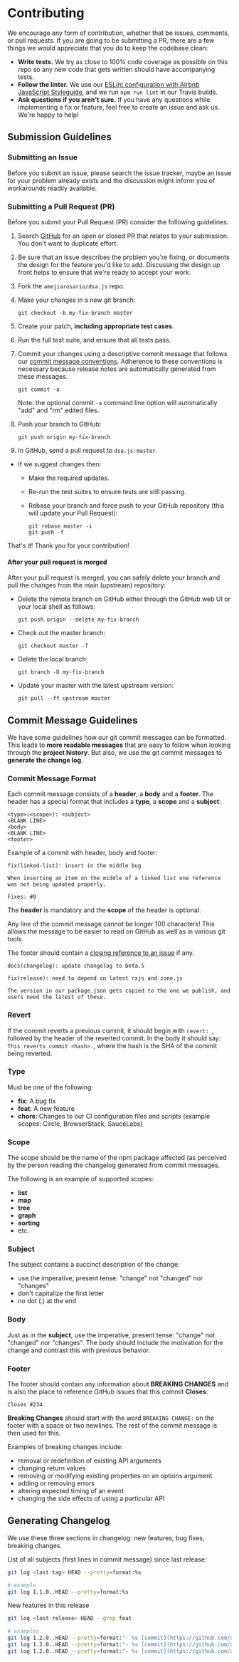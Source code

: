 # Contributing

We encourage any form of contribution, whether that be issues, comments, or pull requests. If you are going to be submitting a PR, there are a few things we would appreciate that you do to keep the codebase clean:

* **Write tests.** We try as close to 100% code coverage as possible on this repo so any new code that gets written should have accompanying tests.
* **Follow the linter.** We use our [ESLint configuration with Airbnb JavaScript Styleguide](https://github.com/airbnb/javascript), and we run `npm run lint` in our Travis builds.
* **Ask questions if you aren't sure.** If you have any questions while implementing a fix or feature, feel free to create an issue and ask us. We're happy to help!

## <a name="submit"></a> Submission Guidelines

### <a name="submit-issue"></a> Submitting an Issue

Before you submit an issue, please search the issue tracker, maybe an issue for your problem already exists and the discussion might inform you of workarounds readily available.

### <a name="submit-pr"></a> Submitting a Pull Request (PR)
Before you submit your Pull Request (PR) consider the following guidelines:

1. Search [GitHub](https://github.com/amejiarosario/dsa.js/pulls) for an open or closed PR
  that relates to your submission. You don't want to duplicate effort.
1. Be sure that an issue describes the problem you're fixing, or documents the design for the feature you'd like to add.
  Discussing the design up front helps to ensure that we're ready to accept your work.
1. Fork the `amejiarosario/dsa.js` repo.
1. Make your changes in a new git branch:

     ```shell
     git checkout -b my-fix-branch master
     ```

1. Create your patch, **including appropriate test cases**.
1. Run the full test suite, and ensure that all tests pass.
1. Commit your changes using a descriptive commit message that follows our
  [commit message conventions](#commit). Adherence to these conventions
  is necessary because release notes are automatically generated from these messages.

     ```shell
     git commit -a
     ```

    Note: the optional commit `-a` command line option will automatically "add" and "rm" edited files.

1. Push your branch to GitHub:

    ```shell
    git push origin my-fix-branch
    ```

1. In GitHub, send a pull request to `dsa.js:master`.
* If we suggest changes then:
  * Make the required updates.
  * Re-run the test suites to ensure tests are still passing.
  * Rebase your branch and force push to your GitHub repository (this will update your Pull Request):

    ```shell
    git rebase master -i
    git push -f
    ```

That's it! Thank you for your contribution!

#### After your pull request is merged

After your pull request is merged, you can safely delete your branch and pull the changes
from the main (upstream) repository:

* Delete the remote branch on GitHub either through the GitHub web UI or your local shell as follows:

    ```shell
    git push origin --delete my-fix-branch
    ```

* Check out the master branch:

    ```shell
    git checkout master -f
    ```

* Delete the local branch:

    ```shell
    git branch -D my-fix-branch
    ```

* Update your master with the latest upstream version:

    ```shell
    git pull --ff upstream master
    ```

## <a name="commit"></a> Commit Message Guidelines

We have some guidelines how our git commit messages can be formatted.  This leads to **more
readable messages** that are easy to follow when looking through the **project history**.  But also,
we use the git commit messages to **generate the change log**.

### Commit Message Format
Each commit message consists of a **header**, a **body** and a **footer**.  The header has a special
format that includes a **type**, a **scope** and a **subject**:

```
<type>(<scope>): <subject>
<BLANK LINE>
<body>
<BLANK LINE>
<footer>
```

Example of a commit with header, body and footer:

```
fix(linked-list): insert in the middle bug

When inserting an item on the middle of a linked list one reference was not being updated properly.

Fixes: #8
```

The **header** is mandatory and the **scope** of the header is optional.

Any line of the commit message cannot be longer 100 characters! This allows the message to be easier
to read on GitHub as well as in various git tools.

The footer should contain a [closing reference to an issue](https://help.github.com/articles/closing-issues-via-commit-messages/) if any.

```
docs(changelog): update changelog to beta.5
```

```
fix(release): need to depend on latest rxjs and zone.js

The version in our package.json gets copied to the one we publish, and users need the latest of these.
```

### Revert
If the commit reverts a previous commit, it should begin with `revert: `, followed by the header of the reverted commit. In the body it should say: `This reverts commit <hash>.`, where the hash is the SHA of the commit being reverted.

### Type
Must be one of the following:

* **fix**: A bug fix
* **feat**: A new feature
* **chore**: Changes to our CI configuration files and scripts (example scopes: Circle, BrowserStack, SauceLabs)

### Scope
The scope should be the name of the npm package affected (as perceived by the person reading the changelog generated from commit messages.

The following is an example of supported scopes:

* **list**
* **map**
* **tree**
* **graph**
* **sorting**
* etc.

### Subject
The subject contains a succinct description of the change:

* use the imperative, present tense: "change" not "changed" nor "changes"
* don't capitalize the first letter
* no dot (.) at the end

### Body
Just as in the **subject**, use the imperative, present tense: "change" not "changed" nor "changes".
The body should include the motivation for the change and contrast this with previous behavior.

### Footer
The footer should contain any information about **BREAKING CHANGES** and is also the place to
reference GitHub issues that this commit **Closes**.

```
Closes #234
```

**Breaking Changes** should start with the word `BREAKING CHANGE:` on the footer with a space or two newlines. The rest of the commit message is then used for this.

Examples of breaking changes include:

* removal or redefinition of existing API arguments
* changing return values
* removing or modifying existing properties on an options argument
* adding or removing errors
* altering expected timing of an event
* changing the side effects of using a particular API


## Generating Changelog

We use these three sections in changelog: new features, bug fixes, breaking changes.

List of all subjects (first lines in commit message) since last release:

```sh
git log <last tag> HEAD --pretty=format:%s

# example
git log 1.1.0..HEAD --pretty=format:%s
```

New features in this release

```sh
git log <last release> HEAD --grep feat

# examples
git log 1.2.0..HEAD --pretty=format:"- %s [commit](https://github.com/amejiarosario/dsa.js/commit/%H)" --grep "BREAKING CHANGE:"
git log 1.2.0..HEAD --pretty=format:"- %s [commit](https://github.com/amejiarosario/dsa.js/commit/%H)" --grep "^feat\S*:"
git log 1.2.0..HEAD --pretty=format:"- %s [commit](https://github.com/amejiarosario/dsa.js/commit/%H)" --grep "^fix\S*:"
```


<!-- Examples -->
<!-- https://github.com/nodejs/node/blob/v12.0.0/COLLABORATOR_GUIDE.md -->
<!-- https://github.com/nodejs/node/blob/v12.0.0/doc/guides/writing-and-running-benchmarks.md -->
